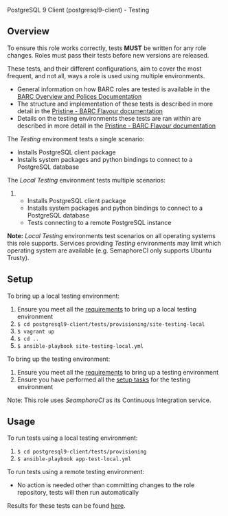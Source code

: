 
PostgreSQL 9 Client (postgresql9-client) - Testing

## Overview

To ensure this role works correctly, tests **MUST** be written for any role changes. Roles must pass their tests before
new versions are released.

These tests, and their different configurations, aim to cover the most frequent, and not all, ways a role is used using
multiple environments.

* General information on how BARC roles are tested is available in the
[BARC Overview and Polices Documentation](https://antarctica.hackpad.com/BARC-Overview-and-Policies-SzcHzHvitkt#:h=Testing)
* The structure and implementation of these tests is described in more detail in the
[Pristine - BARC Flavour documentation](https://paper.dropbox.com/doc/BAS-Base-Project-Pristine-BARC-Flavour-07j1BJt65gs2crIhMgWhw#:h=Role-testing)
* Details on the testing environments these tests are ran within are described in more detail in the [Pristine - BARC Flavour documentation](https://paper.dropbox.com/doc/BAS-Base-Project-Pristine-BARC-Flavour-07j1BJt65gs2crIhMgWhw#:h=Role-testing)

The *Testing* environment tests a single scenario:

* Installs PostgreSQL client package
* Installs system packages and python bindings to connect to a PostgreSQL database

The *Local Testing* environment tests multiple scenarios:

1. 
    * Installs PostgreSQL client package
    * Installs system packages and python bindings to connect to a PostgreSQL database
    * Tests connecting to a remote PostgreSQL instance

**Note:** *Local Testing* environments test scenarios on all operating systems this role supports. Services providing
*Testing* environments may limit which operating system are available (e.g. SemaphoreCI only supports Ubuntu Trusty).

## Setup

To bring up a local testing environment:

1. Ensure you meet all the
[requirements](https://paper.dropbox.com/doc/BAS-Base-Project-Pristine-Base-Flavour-Usage-ZdMdHHzf8xB4HjxcNuDXa#:h=Environment---local-testing)
to bring up a local testing environment
2. `$ cd postgresql9-client/tests/provisioning/site-testing-local`
3. `$ vagrant up`
4. `$ cd ..`
5. `$ ansible-playbook site-testing-local.yml`

To bring up the testing environment:

1. Ensure you meet all the [requirements](https://paper.dropbox.com/doc/BAS-Base-Project-Pristine-Base-Flavour-Usage-ZdMdHHzf8xB4HjxcNuDXa#:h=Environment---testing)
to bring up a testing environment
2. Ensure you have performed all the [setup tasks](https://paper.dropbox.com/doc/BAS-Base-Project-Pristine-Base-Flavour-Usage-ZdMdHHzf8xB4HjxcNuDXa#:h=Environment---testing)
for the testing environment

Note: This role uses *SeamphoreCI* as its Continuous Integration service.

## Usage

To run tests using a local testing environment:

1. `$ cd postgresql9-client/tests/provisioning`
2. `$ ansible-playbook app-test-local.yml`

To run tests using a remote testing environment:

* No action is needed other than committing changes to the role repository, tests will then run automatically

Results for these tests can be found [here](https://semaphoreci.com/bas-ansible-roles-collection/postgresql9-client).
